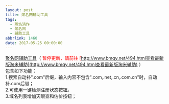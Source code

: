 ```yaml
---
layout: post
title: 聚名网辅助工具
tags:
  - 燕坊清作
  - 聚名网
  - 辅助工具
abbrlink: 1460
date: 2017-05-25 00:00:00
---
```


<!-- build time:Sat Jun 23 2018 12:05:16 GMT+0800 (中国标准时间) -->

[聚名网辅助工具](https://greasyfork.org/zh-CN/scripts/30012-%E8%81%9A%E5%90%8D%E7%BD%91%E8%BE%85%E5%8A%A9%E5%B7%A5%E5%85%B7)（ <span style="color:red">暂停更新，请前往 [http://www.bmqy.net/494.html查看最新版淘米辅助](http://www.bmqy.net/494.html查看最新版淘米辅助) </span>）  
包含如下功能：  
1.搜索自动补".com"后缀，输入内容不包含".com,.net,.cn,.com.cn"时，自动补.com后缀；  
2.可使用一键检测注册状态按钮。  
3.域名列表增加天眼查和估价按钮；
<!-- rebuild by neat -->